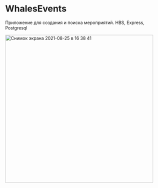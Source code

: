 # WhalesEvents

Приложение для создания и поиска мероприятий. 
HBS, Express, Postgresql

<img width="473" alt="Снимок экрана 2021-08-25 в 16 38 41" src="https://user-images.githubusercontent.com/63826857/130800923-00bfdd59-5608-4997-922e-e56662e4dc75.png">

